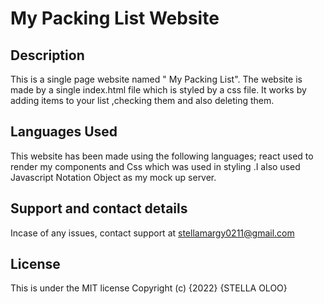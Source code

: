 # My Packing List Website

 ## Description
This is a single page website named  " My Packing List". The website is made by a single index.html file which is styled by a css file. It works by adding items to your list ,checking them and also deleting them.

## Languages Used
This website has been made using the following languages; react used to render my components and Css which was used in styling .I also used Javascript Notation Object as my mock up server.

## Support and contact details
Incase of any issues, contact support at stellamargy0211@gmail.com

 ## License
This is under the MIT license Copyright (c) {2022} {STELLA OLOO}